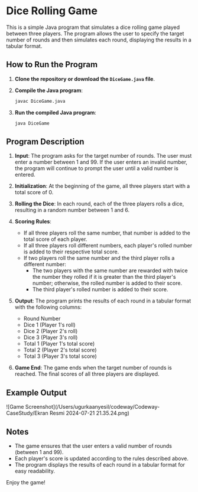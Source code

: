 # Dice Rolling Game

This is a simple Java program that simulates a dice rolling game played between three players. The program allows the user to specify the target number of rounds and then simulates each round, displaying the results in a tabular format.

## How to Run the Program

1. **Clone the repository or download the `DiceGame.java` file**.

2. **Compile the Java program**:
    ```bash
    javac DiceGame.java
    ```

3. **Run the compiled Java program**:
    ```bash
    java DiceGame
    ```

## Program Description

1. **Input**: The program asks for the target number of rounds. The user must enter a number between 1 and 99. If the user enters an invalid number, the program will continue to prompt the user until a valid number is entered.

2. **Initialization**: At the beginning of the game, all three players start with a total score of 0.

3. **Rolling the Dice**: In each round, each of the three players rolls a dice, resulting in a random number between 1 and 6.

4. **Scoring Rules**:
    - If all three players roll the same number, that number is added to the total score of each player.
    - If all three players roll different numbers, each player's rolled number is added to their respective total score.
    - If two players roll the same number and the third player rolls a different number:
        - The two players with the same number are rewarded with twice the number they rolled if it is greater than the third player's number; otherwise, the rolled number is added to their score.
        - The third player's rolled number is added to their score.

5. **Output**: The program prints the results of each round in a tabular format with the following columns:
    - Round Number
    - Dice 1 (Player 1's roll)
    - Dice 2 (Player 2's roll)
    - Dice 3 (Player 3's roll)
    - Total 1 (Player 1's total score)
    - Total 2 (Player 2's total score)
    - Total 3 (Player 3's total score)

6. **Game End**: The game ends when the target number of rounds is reached. The final scores of all three players are displayed.

## Example Output

![Game Screenshot](/Users/ugurkaanyesil/codeway/Codeway-CaseStudy/Ekran Resmi 2024-07-21 21.35.24.png)



## Notes

- The game ensures that the user enters a valid number of rounds (between 1 and 99).
- Each player's score is updated according to the rules described above.
- The program displays the results of each round in a tabular format for easy readability.

Enjoy the game!
